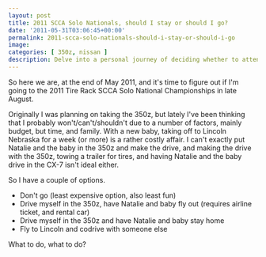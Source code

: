 ```yaml
---
layout: post
title: 2011 SCCA Solo Nationals, should I stay or should I go?
date: '2011-05-31T03:06:45+00:00'
permalink: 2011-scca-solo-nationals-should-i-stay-or-should-i-go
image:
categories: [ 350z, nissan ]
description: Delve into a personal journey of deciding whether to attend the 2011 Tire Rack SCCA Solo National Championships amidst budget and family consideration...
---
```


So here we are, at the end of May 2011, and it's time to figure out if I'm going to the 2011 Tire Rack SCCA Solo National Championships in late August.

Originally I was planning on taking the 350z, but lately I've been thinking that I probably won't/can't/shouldn't due to a number of factors, mainly budget, but time, and family. With a new baby, taking off to Lincoln Nebraska for a week (or more) is a rather costly affair. I can't exactly put Natalie and the baby in the 350z and make the drive, and making the drive with the 350z, towing a trailer for tires, and having Natalie and the baby drive in the CX-7 isn't ideal either.

So I have a couple of options. 
- Don't go (least expensive option, also least fun)
- Drive myself in the 350z, have Natalie and baby fly out (requires airline ticket, and rental car)
- Drive myself in the 350z and have Natalie and baby stay home
- Fly to Lincoln and codrive with someone else

What to do, what to do?

